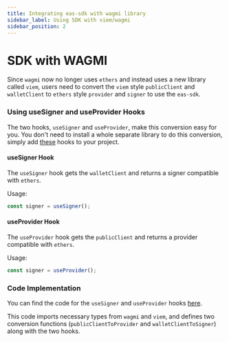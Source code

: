 ```yaml
---
title: Integrating eas-sdk with wagmi library
sidebar_label: Using SDK with viem/wagmi
sidebar_position: 2
---
```


# SDK with WAGMI
Since `wagmi` now no longer uses `ethers` and instead uses a new library called `viem`, users need to convert the `viem` style `publicClient` and `walletClient` to `ethers` style `provider` and `signer` to use the `eas-sdk`.

### Using useSigner and useProvider Hooks

The two hooks, `useSigner` and `useProvider`, make this conversion easy for you. You don't need to install a whole separate library to do this conversion, simply add [these](https://gist.github.com/slavik0329/2e5b6fc31cb745b65d3d37f7cf1d7b36) hooks to your project.

#### **useSigner Hook**

The `useSigner` hook gets the `walletClient` and returns a signer compatible with `ethers`.

Usage:

```typescript
const signer = useSigner();
```

#### **useProvider Hook**

The `useProvider` hook gets the `publicClient` and returns a provider compatible with `ethers`.

Usage:

```typescript
const signer = useProvider();
```

### Code Implementation

You can find the code for the `useSigner` and `useProvider` hooks [here](https://gist.github.com/slavik0329/2e5b6fc31cb745b65d3d37f7cf1d7b36).

This code imports necessary types from `wagmi` and `viem`, and defines two conversion functions (`publicClientToProvider` and `walletClientToSigner`) along with the two hooks.


